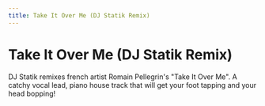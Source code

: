 ```yaml
---
title: Take It Over Me (DJ Statik Remix)
---
```


# Take It Over Me (DJ Statik Remix)

DJ Statik remixes french artist Romain Pellegrin's "Take It Over Me". A catchy vocal lead, piano house track that will get your foot tapping and your head bopping!